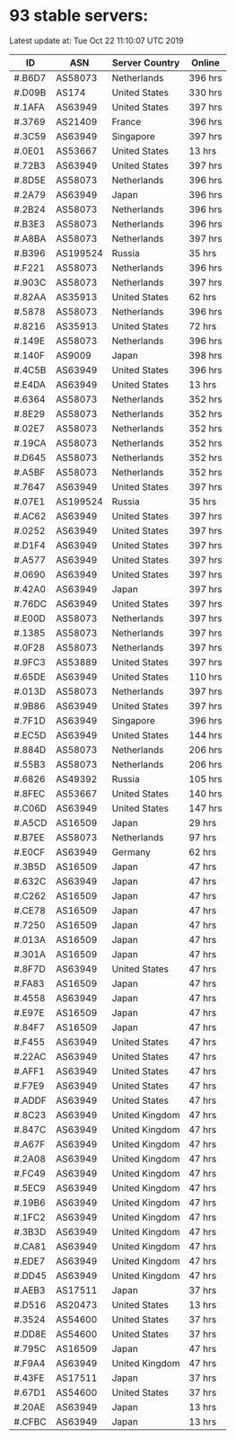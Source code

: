 # 93 stable servers:

Latest update at: Tue Oct 22 11:10:07 UTC 2019

| ID | ASN | Server Country | Online |
| -- | --- | -------------- | ------ |
| #.B6D7 | AS58073 | Netherlands | 396 hrs |
| #.D09B | AS174 | United States | 330 hrs |
| #.1AFA | AS63949 | United States | 397 hrs |
| #.3769 | AS21409 | France | 396 hrs |
| #.3C59 | AS63949 | Singapore | 397 hrs |
| #.0E01 | AS53667 | United States | 13 hrs |
| #.72B3 | AS63949 | United States | 397 hrs |
| #.8D5E | AS58073 | Netherlands | 396 hrs |
| #.2A79 | AS63949 | Japan | 396 hrs |
| #.2B24 | AS58073 | Netherlands | 396 hrs |
| #.B3E3 | AS58073 | Netherlands | 396 hrs |
| #.A8BA | AS58073 | Netherlands | 397 hrs |
| #.B396 | AS199524 | Russia | 35 hrs |
| #.F221 | AS58073 | Netherlands | 396 hrs |
| #.903C | AS58073 | Netherlands | 397 hrs |
| #.82AA | AS35913 | United States | 62 hrs |
| #.5878 | AS58073 | Netherlands | 396 hrs |
| #.8216 | AS35913 | United States | 72 hrs |
| #.149E | AS58073 | Netherlands | 396 hrs |
| #.140F | AS9009 | Japan | 398 hrs |
| #.4C5B | AS63949 | United States | 396 hrs |
| #.E4DA | AS63949 | United States | 13 hrs |
| #.6364 | AS58073 | Netherlands | 352 hrs |
| #.8E29 | AS58073 | Netherlands | 352 hrs |
| #.02E7 | AS58073 | Netherlands | 352 hrs |
| #.19CA | AS58073 | Netherlands | 352 hrs |
| #.D645 | AS58073 | Netherlands | 352 hrs |
| #.A5BF | AS58073 | Netherlands | 352 hrs |
| #.7647 | AS63949 | United States | 397 hrs |
| #.07E1 | AS199524 | Russia | 35 hrs |
| #.AC62 | AS63949 | United States | 397 hrs |
| #.0252 | AS63949 | United States | 397 hrs |
| #.D1F4 | AS63949 | United States | 397 hrs |
| #.A577 | AS63949 | United States | 397 hrs |
| #.0690 | AS63949 | United States | 397 hrs |
| #.42A0 | AS63949 | Japan | 397 hrs |
| #.76DC | AS63949 | United States | 397 hrs |
| #.E00D | AS58073 | Netherlands | 397 hrs |
| #.1385 | AS58073 | Netherlands | 397 hrs |
| #.0F28 | AS58073 | Netherlands | 397 hrs |
| #.9FC3 | AS53889 | United States | 397 hrs |
| #.65DE | AS63949 | United States | 110 hrs |
| #.013D | AS58073 | Netherlands | 397 hrs |
| #.9B86 | AS63949 | United States | 397 hrs |
| #.7F1D | AS63949 | Singapore | 396 hrs |
| #.EC5D | AS63949 | United States | 144 hrs |
| #.884D | AS58073 | Netherlands | 206 hrs |
| #.55B3 | AS58073 | Netherlands | 206 hrs |
| #.6826 | AS49392 | Russia | 105 hrs |
| #.8FEC | AS53667 | United States | 140 hrs |
| #.C06D | AS63949 | United States | 147 hrs |
| #.A5CD | AS16509 | Japan | 29 hrs |
| #.B7EE | AS58073 | Netherlands | 97 hrs |
| #.E0CF | AS63949 | Germany | 62 hrs |
| #.3B5D | AS16509 | Japan | 47 hrs |
| #.632C | AS63949 | Japan | 47 hrs |
| #.C262 | AS16509 | Japan | 47 hrs |
| #.CE78 | AS16509 | Japan | 47 hrs |
| #.7250 | AS16509 | Japan | 47 hrs |
| #.013A | AS16509 | Japan | 47 hrs |
| #.301A | AS16509 | Japan | 47 hrs |
| #.8F7D | AS63949 | United States | 47 hrs |
| #.FA83 | AS16509 | Japan | 47 hrs |
| #.4558 | AS63949 | Japan | 47 hrs |
| #.E97E | AS16509 | Japan | 47 hrs |
| #.84F7 | AS16509 | Japan | 47 hrs |
| #.F455 | AS63949 | United States | 47 hrs |
| #.22AC | AS63949 | United States | 47 hrs |
| #.AFF1 | AS63949 | United States | 47 hrs |
| #.F7E9 | AS63949 | United States | 47 hrs |
| #.ADDF | AS63949 | United States | 47 hrs |
| #.8C23 | AS63949 | United Kingdom | 47 hrs |
| #.847C | AS63949 | United Kingdom | 47 hrs |
| #.A67F | AS63949 | United Kingdom | 47 hrs |
| #.2A08 | AS63949 | United Kingdom | 47 hrs |
| #.FC49 | AS63949 | United Kingdom | 47 hrs |
| #.5EC9 | AS63949 | United Kingdom | 47 hrs |
| #.19B6 | AS63949 | United Kingdom | 47 hrs |
| #.1FC2 | AS63949 | United Kingdom | 47 hrs |
| #.3B3D | AS63949 | United Kingdom | 47 hrs |
| #.CA81 | AS63949 | United Kingdom | 47 hrs |
| #.EDE7 | AS63949 | United Kingdom | 47 hrs |
| #.DD45 | AS63949 | United Kingdom | 47 hrs |
| #.AEB3 | AS17511 | Japan | 37 hrs |
| #.D516 | AS20473 | United States | 13 hrs |
| #.3524 | AS54600 | United States | 37 hrs |
| #.DD8E | AS54600 | United States | 37 hrs |
| #.795C | AS16509 | Japan | 47 hrs |
| #.F9A4 | AS63949 | United Kingdom | 47 hrs |
| #.43FE | AS17511 | Japan | 37 hrs |
| #.67D1 | AS54600 | United States | 37 hrs |
| #.20AE | AS63949 | Japan | 13 hrs |
| #.CFBC | AS63949 | Japan | 13 hrs |

